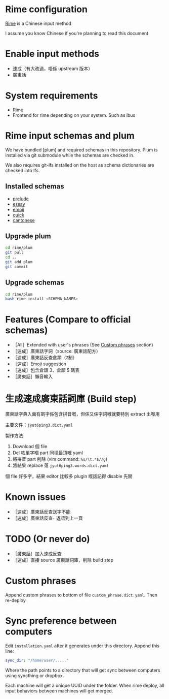 # Rime configuration

[Rime] is a Chinese input method

I assume you know Chinese if you're planning to read this document

[rime]: https://rime.im/

# Enable input methods

- 速成（有大改過，唔係 upstream 版本）
- 廣東話

# System requirements

- Rime
- Frontend for rime depending on your system. Such as ibus

# Rime input schemas and plum

We have bundled [plum] and required schemas in this repository.
Plum is installed via git submodule while the schemas are checked in.

We also requires git-lfs installed on the host as schema dictionaries are
checked into lfs.

## Installed schemas

- [prelude](https://github.com/rime/rime-prelude)
- [essay](https://github.com/rime/rime-essay)
- [emoji](https://github.com/rime/rime-emoji)
- [quick](https://github.com/rime/rime-quick)
- [cantonese](https://github.com/rime/rime-cantonese)

## Upgrade plum

```bash
cd rime/plum
git pull
cd ..
git add plum
git commit
```

## Upgrade schemas

```bash
cd rime/plum
bash rime-install <SCHEMA_NAMES>
```

# Features (Compare to official schemas)

- ［All］Extended with user's phrases (See [Custom phrases](#custom-phrases) section)
- ［速成］廣東話字詞（source: 廣東話配方）
- ［速成］廣東話反查倉頡（`Z`制）
- ［速成］Emoji suggestion
- ［速成］包含倉頡 3、倉頡 5 碼表
- ［廣東話］懶音輸入

# 生成速成廣東話詞庫 (Build step)

廣東話字典入面有啲字係包含拼音嘅，但係又係字詞嘅就要特別 extract 出嚟用

主要文件：[`jyut6ping3.dict.yaml`](https://github.com/rime/rime-cantonese/blob/master/jyut6ping3.dict.yaml)

製作方法

1. Download 個 file
2. Del 咗單字嗰 part 同埋最頂嘅 yaml
3. 將拼音 part 削除 (vim command: `%s/\t.*$//g`)
4. 將結果 replace 落 `jyut6ping3.words.dict.yaml`

個 file 好多字，結果 editor 比較多 plugin 嘅話記得 disable 先開

# Known issues

- ［速成］廣東話反查送字不能
- ［速成］廣東話反查`-` 返唔到上一頁

# TODO (Or never do)

- ［廣東話］加入速成反查
- ［速成］直接 source 廣東話詞庫，削除 build step

# Custom phrases

Append custom phrases to bottom of file `custom_phrase.dict.yaml`. Then re-deploy

# Sync preference between computers

Edit `installation.yaml` after it generates under this directory. Append this line:

```yaml
sync_dir: "/home/user/....."
```

Where the path points to a directory that will get sync between computers using syncthing or dropbox.

Each machine will get a unique UUID under the folder. When rime deploy, all input behaviors between
machines will get merged.
